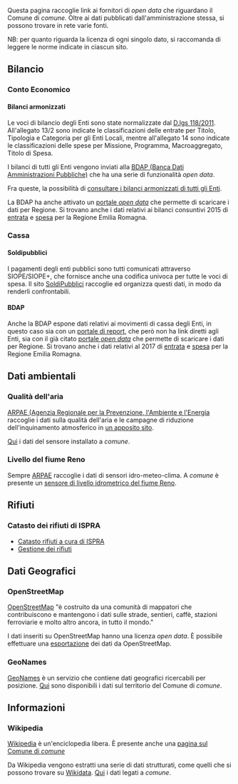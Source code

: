 Questa pagina raccoglie link ai fornitori di <i>open data</i> che riguardano il Comune di $comune$. Oltre ai dati pubblicati dall'amministrazione stessa, si possono trovare in rete varie fonti.

NB: per quanto riguarda la licenza di ogni singolo dato, si raccomanda di leggere le norme indicate in ciascun sito.

## Bilancio

### Conto Economico

#### Bilanci armonizzati

Le voci di bilancio degli Enti sono state normalizzate dal [D.lgs 118/2011](http://www.normattiva.it/uri-res/N2Ls?urn:nir:stato:decreto.legislativo:2011-06-23;118!vig=). All'allegato 13/2 sono
indicate le classificazioni delle entrate per Titolo, Tipologia e Categoria per gli Enti Locali, mentre all'allegato 14 sono indicate le classificazioni delle spese per Missione, Programma, Macroaggregato,
Titolo di Spesa.

I bilanci di tutti gli Enti vengono inviati alla [BDAP (Banca Dati Amministrazioni Pubbliche)](http://bdapservice.mef.gov.it/bdapservice/specialisti/) che ha una serie di funzionalità _open data_.

Fra queste, la possibilità di [consultare i bilanci armonizzati di tutti gli Enti](http://www.bdap.tesoro.it/sites/openbdap/cittadini/bilancideglienti/bilancientipubbammentvig/bilanciregionientiorganismi/Pagine/SchedaContenutoBilanciArmonizzati.aspx#).

La BDAP ha anche attivato un [portale _open data_](https://bdap-opendata.mef.gov.it/catalog) che permette di scaricare i dati per Regione. Si trovano anche i dati relativi ai bilanci consuntivi 2015 di
[entrata](https://bdap-opendata.mef.gov.it/opendata/spd_rnd_ent_ael_reg08_01_2015) e [spesa](https://bdap-opendata.mef.gov.it/opendata/spd_rnd_spe_ael_reg08_01_2015) per la Regione Emilia Romagna.

### Cassa

#### Soldipubblici

I pagamenti degli enti pubblici sono tutti comunicati attraverso SIOPE/SIOPE+,
che fornisce anche una codifica univoca per tutte le voci di spesa. 
Il sito [SoldiPubblici](http://soldipubblici.gov.it) raccoglie ed organizza questi dati, in modo da renderli confrontabili.

#### BDAP

Anche la BDAP espone dati relativi ai movimenti di cassa degli Enti, in questo caso sia con un [portale di report](http://www.bdap.tesoro.it/sites/openbdap/cittadini/entratespese/tesoreria/movimentidicassa/Pagine/SchedaContenuto.aspx), che però non ha link diretti agli Enti,
sia con il già citato [portale _open data_](https://bdap-opendata.mef.gov.it/catalog) che permette di scaricare i dati per Regione. Si trovano anche i dati relativi al 2017 di [entrata](https://bdap-opendata.mef.gov.it/opendata/spd_rnd_ent_sio_reg08_01_2017) e
[spesa](https://bdap-opendata.mef.gov.it/opendata/spd_rnd_spe_sio_reg08_01_2017) per la Regione Emilia Romagna.

## Dati ambientali

### Qualità dell'aria

[ARPAE (Agenzia Regionale per la Prevenzione, l'Ambiente e l'Energia](https://www.arpae.it) raccoglie i dati
sulla qualità dell'aria e le campagne di riduzione dell'inquinamento atmosferico in [un apposito sito](https://www.arpae.it/index.asp?idlivello=134).

[Qui](https://www.arpae.it/v2_rete_di_monitoraggio.asp?p=FE&s=8000038&w=5&idlivello=134) i dati del sensore installato a $comune$.

### Livello del fiume Reno

Sempre [ARPAE](https://www.arpae.it) raccoglie i dati di sensori idro-meteo-clima. A $comune$ è presente un 
[sensore di livello idrometrico del fiume Reno](https://www.arpae.it/sim/pagine/osservazioni_e_dati/grafico_sensore.php?t=L&c=13401).


## Rifiuti

### Catasto dei rifiuti di ISPRA

   * [Catasto rifiuti a cura di ISPRA](http://www.catasto-rifiuti.isprambiente.it/index.php?pg=detComune&regid=08038004)
   * [Gestione dei rifiuti](http://www.catasto-rifiuti.isprambiente.it/index.php?pg=gestimpianto&regid=1&impid=08&imp=Emilia%20Romagna)

## Dati Geografici

### OpenStreetMap

[OpenStreetMap](https://www.openstreetmap.org) "è costruito da una comunità di mappatori che contribuiscono e mantengono i dati sulle strade, 
sentieri, caffè, stazioni ferroviarie e molto altro ancora, in tutto il mondo."

I dati inseriti su OpenStreetMap hanno una licenza _open data_. È possibile effettuare una 
[esportazione](https://www.openstreetmap.org/export#map=12/44.7728/11.3175) dei dati da OpenStreetMap.

### GeoNames

[GeoNames](http://www.geonames.org) è un servizio che contiene dati geografici ricercabili per posizione. 
[Qui](http://www.geonames.org/maps/google_44.726_11.288.html) sono disponibili i dati sul territorio del Comune di $comune$.


## Informazioni

### Wikipedia

[Wikipedia](https://it.wikipedia.org) è un'enciclopedia libera. È presente anche una [pagina sul Comune di $comune$](https://it.wikipedia.org/wiki/Cento_(Italia))

Da Wikipedia vengono estratti una serie di dati strutturati, come quelli che si possono trovare su [Wikidata](https://www.wikidata.org). [Qui](https://www.wikidata.org/wiki/Q95094)
i dati legati a $comune$.


